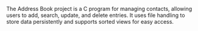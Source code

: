 The Address Book project is a C program for managing contacts, allowing users to add, search, update, and delete entries. It uses file handling to store data persistently and supports sorted views for easy access.
